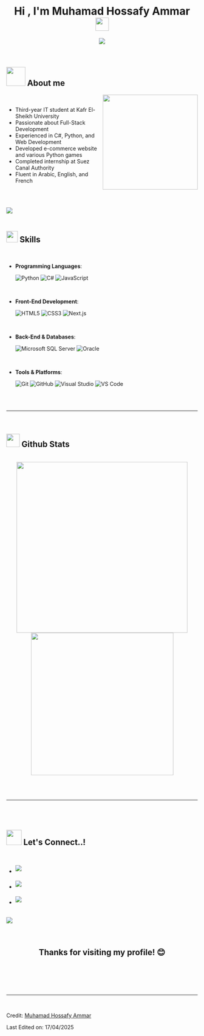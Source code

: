 <h1 align="center"><b>Hi , I'm Muhamad Hossafy Ammar </b><img src="https://media.giphy.com/media/hvRJCLFzcasrR4ia7z/giphy.gif" width="35"></h1>

<p align="center">
  <a href="https://github.com/DenverCoder1/readme-typing-svg"><img src="https://readme-typing-svg.herokuapp.com?font=Time+New+Roman&color=cyan&size=25&center=true&vCenter=true&width=600&height=100&lines=Software+Engineering+Student;Full-Stack+Developer;Python+and+C%23+Developer;Active+Learner;Love+to+code+and+create..<3"></a>
</p>

<br>

## <picture><img src="https://raw.githubusercontent.com/Tarikul-Islam-Anik/Animated-Fluent-Emojis/master/Emojis/Hand%20gestures/Waving%20Hand.png" width="50px"></picture> **About me**

<picture> <img align="right" src="https://raw.githubusercontent.com/mayankchaudhary26/Cool-Readme-ideas/master/data/octocat/baracktocat.jpg" width="250px"></picture>

<br>

- Third-year IT student at Kafr El-Sheikh University
- Passionate about Full-Stack Development
- Experienced in C#, Python, and Web Development
- Developed e-commerce website and various Python games
- Completed internship at Suez Canal Authority
- Fluent in Arabic, English, and French

<br><br>

<img src="https://raw.githubusercontent.com/andreasbm/readme/master/assets/lines/colored.png"><br><br>

## <img src="https://raw.githubusercontent.com/Tarikul-Islam-Anik/Animated-Fluent-Emojis/master/Emojis/Objects/Hammer%20and%20Wrench.png" width="30"><b> Skills</b>
<br>

<p align="center">

- **Programming Languages**:
    
    ![Python](https://img.shields.io/badge/Python-3776AB?style=for-the-badge&logo=python&logoColor=white)
    ![C#](https://img.shields.io/badge/C%23-239120?style=for-the-badge&logo=c-sharp&logoColor=white)
    ![JavaScript](https://img.shields.io/badge/JavaScript-F7DF1E?style=for-the-badge&logo=javascript&logoColor=black)

<br>   
    
- **Front-End Development**:

   ![HTML5](https://img.shields.io/badge/HTML5-E34F26?style=for-the-badge&logo=html5&logoColor=white)
   ![CSS3](https://img.shields.io/badge/CSS3-1572B6?style=for-the-badge&logo=css3&logoColor=white)
   ![Next.js](https://img.shields.io/badge/Next.js-000000?style=for-the-badge&logo=next.js&logoColor=white)

<br>

- **Back-End & Databases**:

    ![Microsoft SQL Server](https://img.shields.io/badge/Microsoft%20SQL%20Server-CC2927?style=for-the-badge&logo=microsoft%20sql%20server&logoColor=white)
    ![Oracle](https://img.shields.io/badge/Oracle-F80000?style=for-the-badge&logo=oracle&logoColor=white)

<br>

- **Tools & Platforms**:

    ![Git](https://img.shields.io/badge/Git-F05032?style=for-the-badge&logo=git&logoColor=white)
    ![GitHub](https://img.shields.io/badge/GitHub-181717?style=for-the-badge&logo=github&logoColor=white)
    ![Visual Studio](https://img.shields.io/badge/Visual%20Studio-5C2D91?style=for-the-badge&logo=visual%20studio&logoColor=white)
    ![VS Code](https://img.shields.io/badge/VS%20Code-007ACC?style=for-the-badge&logo=visual%20studio%20code&logoColor=white)

</p>

<br>
<br>

-----

<br>

## <img src="https://raw.githubusercontent.com/Tarikul-Islam-Anik/Animated-Fluent-Emojis/master/Emojis/Activities/Bar%20Chart.png" width="35"><b> Github Stats </b>
<br>

<div align="center">

<a href="https://github.com/Muhamedhossafy/">
  <img src="https://github-readme-stats.vercel.app/api?username=Muhamedhossafy&show_icons=true&theme=radical" width="450"/>
  <img src="https://github-readme-stats.vercel.app/api/top-langs/?username=Muhamedhossafy&layout=compact&theme=radical" width="375"/>
</a>
</div>

<br>
<br>
<br>

-----

<br>
<br>

## <b> <img src="https://raw.githubusercontent.com/Tarikul-Islam-Anik/Animated-Fluent-Emojis/master/Emojis/Hand%20gestures/Handshake.png" width="40"> Let's Connect..!</b>
<br>
<div align='left'>

<ul>

<li>
<a href="https://linkedin.com/in/muhamad-ammar-18b427306" target="_blank">
<img src="https://img.shields.io/badge/LinkedIn-Muhamad_Ammar-0077B5?style=for-the-badge&logo=linkedin&logoColor=white" style="margin-bottom: 5px;"/>
</a>
</li>

<br>

<li>
<a href="mailto:Muhamad.ammar09001@qmail.com" target="_blank">
<img src="https://img.shields.io/badge/Gmail-Muhamad.Ammar-EA4335?style=for-the-badge&logo=gmail&logoColor=white" style="margin-bottom: 5px;" />
</a>
</li>

<br>

<li>
<a href="https://github.com/Muhamedhossafy" target="_blank">
<img src="https://img.shields.io/badge/GitHub-Muhamedhossafy-181717?style=for-the-badge&logo=github&logoColor=white" style="margin-bottom: 5px;"/>
</a>
</li>
	
</ul>
</div>

<br>
<img src="https://raw.githubusercontent.com/andreasbm/readme/master/assets/lines/colored.png">
<br>
<br>
<br>

<div align='center'>

## <b>Thanks for visiting my profile! 😊</b>

</div>
<br>
<br>
<br>
<br>

---

<br>

Credit: [Muhamad Hossafy Ammar](https://github.com/Muhamedhossafy)

Last Edited on: 17/04/2025

